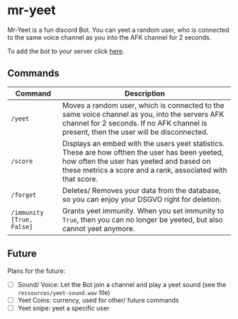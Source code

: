 # mr-yeet
Mr-Yeet is a fun discord Bot. 
You can yeet a random user, who is connected to the same voice channel as you into the AFK channel for 2 seconds.

To add the bot to your server click [here](https://discord.com/api/oauth2/authorize?client_id=753719268021108796&permissions=2167406592&scope=bot).

## Commands

| Command                   | Description                                                                                                                                                                                                |
|---------------------------|------------------------------------------------------------------------------------------------------------------------------------------------------------------------------------------------------------|
| `/yeet`                   | Moves a random user, which is connected to the same voice channel as you, into the servers AFK channel for 2 seconds. If no AFK channel is present, then the user will be disconnected.                    |
| `/score`                  | Displays an embed with the users yeet statistics. These are how ofthen the user has been yeeted, how often the user has yeeted and based on these metrics a score and a rank, associated with that score.  |
| `/forget`                 | Deletes/ Removes your data from the database, so you can enjoy your DSGVO right for deletion.                                                                                                              |
| `/immunity [True, False]` | Grants yeet immunity. When you set immunity to `True`, then you can no longer be yeeted, but also cannot yeet anymore.                                                                                     |

## Future
Plans for the future:
- [ ] Sound/ Voice: Let the Bot join a channel and play a yeet sound (see the `ressources/yeet-sound.wav` file)
- [ ] Yeet Coins: currency, used for other/ future commands
- [ ] Yeet snipe: yeet a specific user

